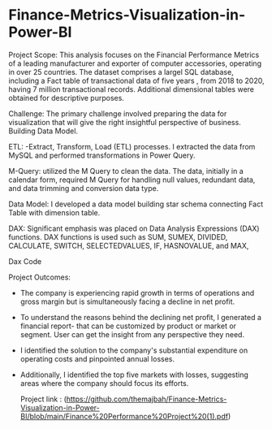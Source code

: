 # Finance-Metrics-Visualization-in-Power-BI

Project Scope:
This analysis focuses on the Financial Performance Metrics of a leading manufacturer and exporter of computer accessories, operating in over 25 countries.
 The dataset comprises a largel SQL database, including a Fact table of transactional data  of five years , from 2018 to 2020, having 7 million transactional records. 
Additional dimensional tables were obtained for descriptive purposes.

Challenge:
The primary challenge involved preparing the data for visualization that will give the right insightful perspective of business. 
Building Data Model.

ETL:
-Extract, Transform, Load (ETL) processes. I extracted the data from MySQL and performed transformations in Power Query.

M-Query:
utilized the M Query to clean the data. The data, initially in a calendar form, required M Query for handling null values, redundant data, and data trimming and conversion data type.

Data Model:
I developed a data model  building star schema connecting Fact Table with dimension table.


DAX:
Significant emphasis was placed on Data Analysis Expressions (DAX) functions. 
 DAX functions is used such as SUM, SUMEX, DIVIDED, CALCULATE, SWITCH, SELECTEDVALUES, IF, HASNOVALUE, and MAX,

 Dax Code
 
Project Outcomes:
- The company is experiencing rapid growth in terms of operations and gross margin but is simultaneously facing a decline in net profit. 
- To understand the reasons behind the declining net profit, I generated a financial report- that can be customized by product or market or segment. User can get the insight from any perspective they need.
- I identified the solution to the company's substantial expenditure on operating costs and pinpointed annual losses.
- Additionally, I identified the top five markets with losses, suggesting areas where the company should focus its efforts.

  Project link : (https://github.com/themajbah/Finance-Metrics-Visualization-in-Power-BI/blob/main/Finance%20Performance%20Project%20(1).pdf)
